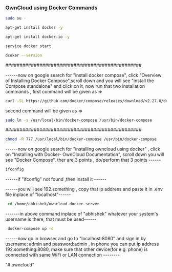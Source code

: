 

### OwnCloud using Docker Commands

```bash
sudo su -
```
```bash
apt-get install docker -y
 ```
 ```bash
 apt-get install docker.io -y
 ```
 ```bash
 service docker start
 ```
 ```bash
 dcoker --version
 ```
################################################

------now on google search for "install docker compose", click "Overview of Installing Docker Compose",scroll down and you will see "install the Compose standalone" and click on it, now run that two installation commands , first command will be given as => 
```bash
curl -SL https://github.com/docker/compose/releases/download/v2.27.0/docker-compose-linux-x86_64 -o /usr/local/bin/docker-compose 
 ```
 second command will be given as => 
```bash
sudo ln -s /usr/local/bin/docker-compose /usr/bin/docker-compose
 ```
################################################



```bash
chmod -R 777 /usr/local/bin/docker-compose /usr/bin/docker-compose
 ```

------now on google search for "installing owncloud using docker" , click on "Installing with Docker- OwnCloud Documentation", scroll down you will see "Docker Compose", ther are 3 points , do/perform that 3 points ------

```bash
ifconfig
 ```

------if "ifconfig" not found ,then install it ------

------you will see 192.something , copy that ip address and paste it in .env file inplace of "localhost"------

```bash
 cd /home/abhishek/owncloud-docker-server
  ```

-------in above command inplace of "abhishek" whatever your system's username is there, that must be used------


```bash
 docker-compose up -d
  ```

------now go in browser and go to "localhost:8080" and sign in by username: admin and password:admin , in phone you can put ip address 192.something:8080, make sure that other device(for e.g. phone) is connected with same WiFi or LAN connection --------

"# owncloud" 
